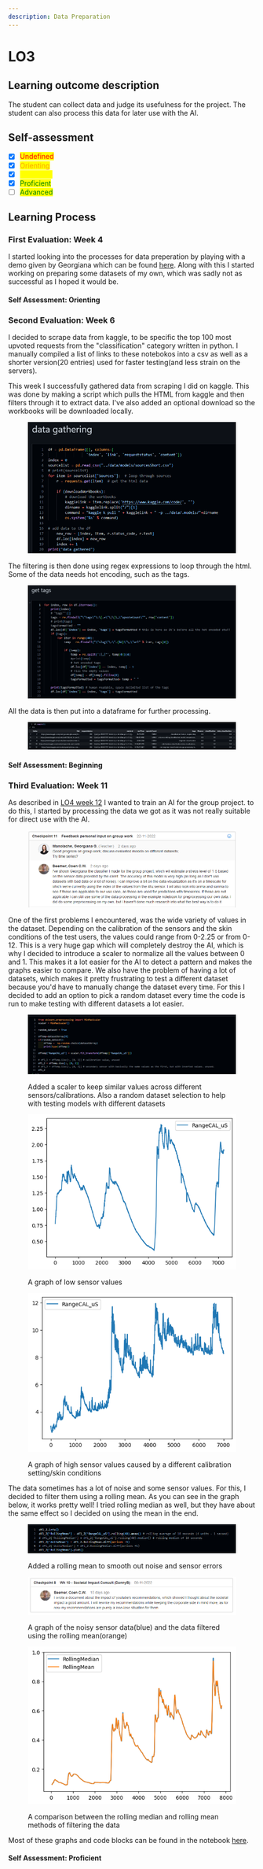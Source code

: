 ```yaml
---
description: Data Preparation
---
```


# LO3

## Learning outcome description

The student can collect data and judge its usefulness for the project. The student can also process this data for later use with the AI.

## Self-assessment

* [x] <mark style="color:red;">Undefined</mark>
* [x] <mark style="color:orange;">Orienting</mark>
* [x] <mark style="color:yellow;">Beginning</mark>
* [x] <mark style="color:green;">Proficient</mark>
* [ ] <mark style="color:green;">Advanced</mark>

## Learning Process

### First Evaluation: Week 4

I started looking into the processes for data preperation by playing with a demo given by Georgiana which can be found [here](https://github.com/CoenBeemer/AI/commit/4f88cc582792aa2257a51edcb2019e0e5fe54a6e). Along with this I started working on preparing some datasets of my own, which was sadly not as successful as I hoped it would be.

#### Self Assessment: Orienting

### Second Evaluation: Week 6

I decided to scrape data from kaggle, to be specific the top 100 most upvoted requests from the "classification" category written in python. I manually compiled a list of links to these notebokos into a csv as well as a shorter version(20 entries) used for faster testing(and less strain on the servers).

This week I successfully gathered data from scraping I did on kaggle. This was done by making a script which pulls the HTML from kaggle and then filters through it to extract data. I've also added an optional download so the workbooks will be downloaded locally.

<figure><img src="../.gitbook/assets/image (6) (1).png" alt=""><figcaption></figcaption></figure>

The filtering is then done using regex expressions to loop through the html. Some of the data needs hot encoding, such as the tags.&#x20;

<figure><img src="../.gitbook/assets/image (1) (1) (3).png" alt=""><figcaption></figcaption></figure>

All the data is then put into a dataframe for further processing.

<figure><img src="../.gitbook/assets/image (7) (1) (1).png" alt=""><figcaption></figcaption></figure>

#### Self Assessment: Beginning

### Third Evaluation: Week 11

As described in [LO4 week 12](lo4.md#third-evaluation-week-12) I wanted to train an AI for the group project. to do this, I started by processing the data we got as it was not really suitable for direct use with the AI.

<figure><img src="../.gitbook/assets/image (10).png" alt=""><figcaption></figcaption></figure>

One of the first problems I encountered, was the wide variety of values in the dataset. Depending on the calibration of the sensors and the skin conditions of the test users, the values could range from 0-2.25 or from 0-12. This is a very huge gap which will completely destroy the AI, which is why I decided to introduce a scaler to normalize all the values between 0 and 1. This makes it a lot easier for the AI to detect a pattern and makes the graphs easier to compare. We also have the problem of having a lot of datasets, which makes it pretty frustrating to test a different dataset because you'd have to manually change the dataset every time. For this I decided to add an option to pick a random dataset every time the code is run to make testing with different datasets a lot easier.

<figure><img src="../.gitbook/assets/image (11).png" alt=""><figcaption><p>Added a scaler to keep similar values across different sensors/calibrations. Also a random dataset selection to help with testing models with different datasets</p></figcaption></figure>

<figure><img src="../.gitbook/assets/image (17).png" alt=""><figcaption><p>A graph of low sensor values</p></figcaption></figure>

<figure><img src="../.gitbook/assets/image (8).png" alt=""><figcaption><p>A graph of high sensor values caused by a different calibration setting/skin conditions</p></figcaption></figure>

The data sometimes has a lot of noise and some sensor values. For this, I decided to filter them using a rolling mean. As you can see in the graph below, it works pretty well! I tried rolling median as well, but they have about the same effect so I decided on using the mean in the end.

<figure><img src="../.gitbook/assets/image (7).png" alt=""><figcaption><p>Added a rolling mean to smooth out noise and sensor errors</p></figcaption></figure>

<figure><img src="../.gitbook/assets/image.png" alt=""><figcaption><p>A graph of the noisy sensor data(blue) and the data filtered using the rolling mean(orange)</p></figcaption></figure>

<figure><img src="../.gitbook/assets/image (9).png" alt=""><figcaption><p>A comparison between the rolling median and rolling mean methods of filtering the data</p></figcaption></figure>

Most of these graphs and code blocks can be found in the notebook [here](https://github.com/Inn0/STP1StressVisualisation/blob/main/StressThreshold.ipynb).

#### Self Assessment: Proficient
